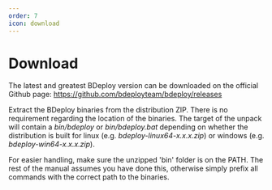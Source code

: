 ```yaml
---
order: 7
icon: download
---
```


# Download

The latest and greatest BDeploy version can be downloaded on the official Github page: https://github.com/bdeployteam/bdeploy/releases

Extract the BDeploy binaries from the distribution ZIP. There is no requirement regarding the location of the binaries.
The target of the unpack will contain a _bin/bdeploy_ or _bin/bdeploy.bat_ depending on whether the distribution is
built for linux (e.g. _bdeploy-linux64-x.x.x.zip_) or windows (e.g. _bdeploy-win64-x.x.x.zip_).

For easier handling, make sure the unzipped 'bin' folder is on the PATH. The rest of the manual assumes you have done
this, otherwise simply prefix all commands with the correct path to the binaries.
